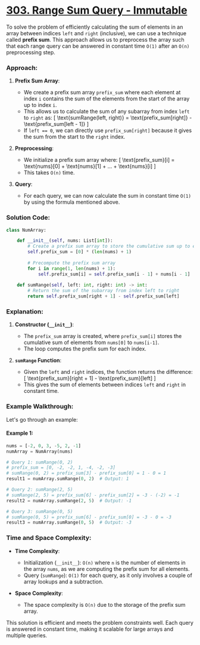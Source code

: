 # [303. Range Sum Query - Immutable](https://leetcode.com/problems/range-sum-query-immutable/description/)

To solve the problem of efficiently calculating the sum of elements in an array between indices `left` and `right` (inclusive), we can use a technique called **prefix sum**. This approach allows us to preprocess the array such that each range query can be answered in constant time `O(1)` after an `O(n)` preprocessing step.

### Approach:

1. **Prefix Sum Array**:
   - We create a prefix sum array `prefix_sum` where each element at index `i` contains the sum of the elements from the start of the array up to index `i`.
   - This allows us to calculate the sum of any subarray from index `left` to `right` as:
     \[
     \text{sumRange(left, right)} = \text{prefix\_sum[right]} - \text{prefix\_sum[left - 1]}
     \]
   - If `left == 0`, we can directly use `prefix_sum[right]` because it gives the sum from the start to the `right` index.

2. **Preprocessing**:
   - We initialize a prefix sum array where:
     \[
     \text{prefix\_sum}[i] = \text{nums}[0] + \text{nums}[1] + ... + \text{nums}[i]
     \]
   - This takes `O(n)` time.

3. **Query**:
   - For each query, we can now calculate the sum in constant time `O(1)` by using the formula mentioned above.

### Solution Code:

```python
class NumArray:

    def __init__(self, nums: List[int]):
        # Create a prefix sum array to store the cumulative sum up to each index
        self.prefix_sum = [0] * (len(nums) + 1)
        
        # Precompute the prefix sum array
        for i in range(1, len(nums) + 1):
            self.prefix_sum[i] = self.prefix_sum[i - 1] + nums[i - 1]
        
    def sumRange(self, left: int, right: int) -> int:
        # Return the sum of the subarray from index left to right
        return self.prefix_sum[right + 1] - self.prefix_sum[left]
```

### Explanation:

1. **Constructor (`__init__`)**:
   - The `prefix_sum` array is created, where `prefix_sum[i]` stores the cumulative sum of elements from `nums[0]` to `nums[i-1]`.
   - The loop computes the prefix sum for each index.

2. **`sumRange` Function**:
   - Given the `left` and `right` indices, the function returns the difference:
     \[
     \text{prefix\_sum}[right + 1] - \text{prefix\_sum}[left]
     \]
   - This gives the sum of elements between indices `left` and `right` in constant time.

### Example Walkthrough:

Let's go through an example:

#### Example 1:

```python
nums = [-2, 0, 3, -5, 2, -1]
numArray = NumArray(nums)

# Query 1: sumRange(0, 2)
# prefix_sum = [0, -2, -2, 1, -4, -2, -3]
# sumRange(0, 2) = prefix_sum[3] - prefix_sum[0] = 1 - 0 = 1
result1 = numArray.sumRange(0, 2)  # Output: 1

# Query 2: sumRange(2, 5)
# sumRange(2, 5) = prefix_sum[6] - prefix_sum[2] = -3 - (-2) = -1
result2 = numArray.sumRange(2, 5)  # Output: -1

# Query 3: sumRange(0, 5)
# sumRange(0, 5) = prefix_sum[6] - prefix_sum[0] = -3 - 0 = -3
result3 = numArray.sumRange(0, 5)  # Output: -3
```

### Time and Space Complexity:

- **Time Complexity**:
  - Initialization (`__init__`): `O(n)` where `n` is the number of elements in the array `nums`, as we are computing the prefix sum for all elements.
  - Query (`sumRange`): `O(1)` for each query, as it only involves a couple of array lookups and a subtraction.

- **Space Complexity**:
  - The space complexity is `O(n)` due to the storage of the prefix sum array.

This solution is efficient and meets the problem constraints well. Each query is answered in constant time, making it scalable for large arrays and multiple queries.
